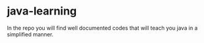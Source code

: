 # java-learning
In the repo you will find well documented codes that will teach you java in a simplified manner.
